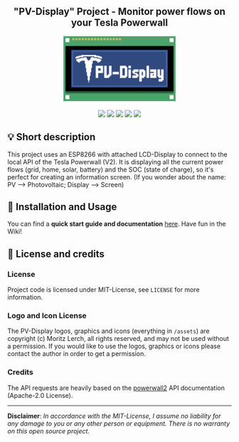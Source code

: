 <h2 align="center">"PV-Display" Project - Monitor power flows on your Tesla Powerwall</h2>


<p align="center">
    <img src="/assets/logo/pv_display.svg" width=50%><br><br>
    <a href="https://github.com/MoritzLerch/pv_display/releases"><img src="https://img.shields.io/github/v/release/MoritzLerch/pv_display.svg?color=blue&style=flat-square"></a>
    <a href="https://github.com/MoritzLerch/pv_display/releases"><img src="https://img.shields.io/github/workflow/status/MoritzLerch/pv_display/PlatformIO%20CI?color=blue&style=flat-square"></a>
    <a href="https://raw.githubusercontent.com/MoritzLerch/pv_display/master/LICENSE"><img src="https://img.shields.io/github/license/MoritzLerch/pv_display?color=blue&style=flat-square"></a>
    <a href="https://github.com/MoritzLerch/pv_display/commits/master"><img src="https://img.shields.io/github/commit-activity/m/MoritzLerch/pv_display?color=blue&style=flat-square"></a>
    <a href="https://github.com/MoritzLerch/pv_display"><img src="https://img.shields.io/github/repo-size/MoritzLerch/pv_display?color=blue&style=flat-square"></a>
</p>

## 💡 Short description
This project uses an ESP8266 with attached LCD-Display to connect to the local API of the Tesla Powerwall (V2). It is displaying all the current power flows (grid, home, solar, battery) and the SOC (state of charge), so it's perfect for creating an information screen.
(If you wonder about the name: PV --> Photovoltaic; Display --> Screen)

## 👾 Installation and Usage
You can find a **quick start guide and documentation** [here](https://github.com/MoritzLerch/pv_display/wiki). Have fun in the Wiki!

## 🤝 License and credits

### License

Project code is licensed under MIT-License, see `LICENSE` for more information.

### Logo and Icon License
The PV-Display logos, graphics and icons (everything in `/assets`) are copyright (c) Moritz Lerch, all rights reserved, and may not be used without a permission. If you would like to use the logos, graphics or icons please contact the author in order to get a permission.

### Credits
The API requests are heavily based on the [powerwall2](https://github.com/vloschiavo/powerwall2) API documentation (Apache-2.0 License).

---
**Disclaimer**: *In accordance with the MIT-License, I assume no liability for any damage to you or any other person or equipment. There is no warranty on this open source project.*
